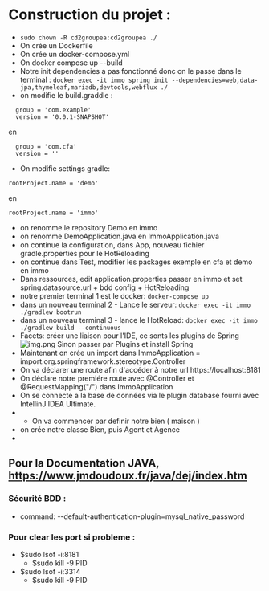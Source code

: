 
# Construction du projet :
- ````sudo chown -R cd2groupea:cd2groupea ./````
- On crée un Dockerfile
- On crée un docker-compose.yml
- On docker compose up --build
- Notre init dependencies a pas fonctionné donc on le passe dans le terminal :
```docker exec -it immo spring init --dependencies=web,data-jpa,thymeleaf,mariadb,devtools,webflux ./```
- on modifie le build.graddle :
```
  group = 'com.example'
  version = '0.0.1-SNAPSHOT'
```
en
````
  group = 'com.cfa'
  version = ''
````

- On modifie settings gradle:
````
rootProject.name = 'demo'
````
en
````
rootProject.name = 'immo'
````

- on renomme le repository Demo en immo
- on renomme DemoApplication.java en ImmoApplication.java
- on continue la configuration, dans App, nouveau fichier gradle.properties pour le HotReloading
- on continue dans Test, modifier les packages exemple en cfa et demo en immo
- Dans ressources, edit application.properties passer en immo et set spring.datasource.url + bdd config + HotReloading
- notre premier terminal 1 est le docker: 
````docker-compose up````
- dans un nouveau terminal 2 - Lance le serveur: 
````docker exec -it immo ./gradlew bootrun````
- dans un nouveau terminal 3 - lance le HotReload:
````docker exec -it immo ./gradlew build --continuous````
- Facets: créer une liaison pour l'IDE, ce sonts les plugins de Spring![img.png](img.png) 
Sinon passer par Plugins et install Spring
- Maintenant on crée un import dans ImmoApplication = import.org.springframework.stereotype.Controller
- On va déclarer une route afin d'accéder à notre url https://localhost:8181
- On déclare notre premiére route avec @Controller et @RequestMapping("/") dans ImmoApplication
- On se connecte a la base de données via le plugin database fourni avec IntellinJ IDEA Ultimate.
- - On va commencer par definir notre bien ( maison )
- on crée notre classe Bien, puis Agent et Agence
- 

## Pour la Documentation JAVA, https://www.jmdoudoux.fr/java/dej/index.htm

### Sécurité BDD :
- command: --default-authentication-plugin=mysql_native_password

### Pour clear les port si probleme : 
- $sudo lsof -i:8181 
  - $sudo kill -9 PID
- $sudo lsof -i:3314 
  - $sudo kill -9 PID